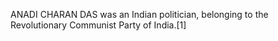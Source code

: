 ANADI CHARAN DAS was an Indian politician, belonging to the Revolutionary Communist Party of India.[1]

